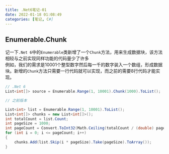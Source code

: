 ```yaml
---
title: .Net6笔记-01
date: 2022-01-18 01:08:49
categories: [笔记, C#]
---
```


## Enumerable.Chunk

记一下`.Net 6`中的`Enumerable`类新增了一个`Chunk`方法，用来生成数据块，该方法相较与之前实现同样功能的代码量少了许多  
例如，我们的需求是10001个整型数字然后每一千的数字装入一个数组，形成数据块。新增的`Chunk`方法只需要一行代码就可以实现，而之前的需要8行代码才能实现。

```csharp
// .Net 6
List<int[]> source = Enumerable.Range(1, 10001).Chunk(1000).ToList();

// 之前版本

List<int> list = Enumerable.Range(1, 10001).ToList();
List<int[]> chunks = new List<int[]>();
int totalCount = list.Count;
int pageSize = 1000;
int pageCount = Convert.ToInt32(Math.Ceiling(totalCount / (double) pageSize));
for (int i = 0; i <= pageCount; i++)
{
    chunks.Add(list.Skip(i * pageSize).Take(pageSize).ToArray());
}
```